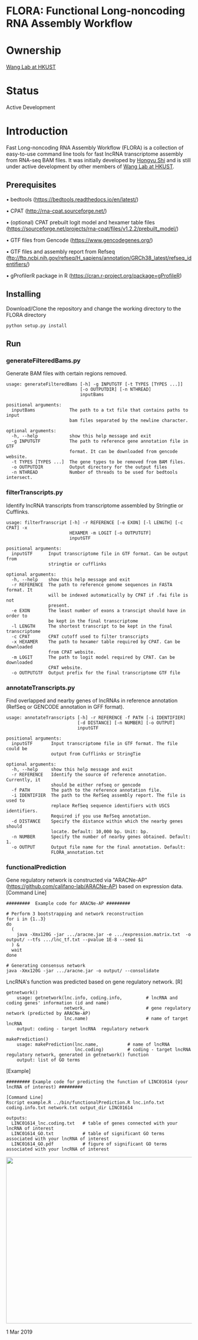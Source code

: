 # FLORA: Functional Long-noncoding RNA Assembly Workflow

# Ownership
[Wang Lab at HKUST](http://wang-lab.ust.hk)


# Status
Active Development


# Introduction
Fast Long-noncoding RNA Assembly Workflow (FLORA) is a collection of easy-to-use command line tools for fast lncRNA transcriptome assembly from RNA-seq BAM files. It was initially developed by [Hongyu Shi](https://github.com/AlexHelloWorld) and is still under active development by other members of [Wang Lab at HKUST](http://wang-lab.ust.hk).


## Prerequisites

• bedtools (https://bedtools.readthedocs.io/en/latest/)

• CPAT (http://rna-cpat.sourceforge.net/)

• (optional) CPAT prebuilt logit model and hexamer table files (https://sourceforge.net/projects/rna-cpat/files/v1.2.2/prebuilt_model/)

• GTF files from Gencode (https://www.gencodegenes.org/)

• GTF files and assembly report from Refseq (ftp://ftp.ncbi.nih.gov/refseq/H_sapiens/annotation/GRCh38_latest/refseq_identifiers/)

• gProfilerR package in R (https://cran.r-project.org/package=gProfileR)

## Installing

Download/Clone the repository and change the working directory to the FLORA directory

```
python setup.py install
```


## Run

### generateFilteredBams.py

Generate BAM files with certain regions removed.

```
usage: generateFilteredBams [-h] -g INPUTGTF [-t TYPES [TYPES ...]]
                            [-o OUTPUTDIR] [-n NTHREAD]
                            inputBams

positional arguments:
  inputBams             The path to a txt file that contains paths to input
                        bam files separated by the newline character.

optional arguments:
  -h, --help            show this help message and exit
  -g INPUTGTF           The path to reference gene annotation file in GTF
                        format. It can be downloaded from gencode website.
  -t TYPES [TYPES ...]  The gene types to be removed from BAM files.
  -o OUTPUTDIR          Output directory for the output files
  -n NTHREAD            Number of threads to be used for bedtools intersect.
```

### filterTranscripts.py

Identify lncRNA transcripts from transcriptome assembled by Stringtie or Cufflinks.

```
usage: filterTranscript [-h] -r REFERENCE [-e EXON] [-l LENGTH] [-c CPAT] -x
                        HEXAMER -m LOGIT [-o OUTPUTGTF]
                        inputGTF

positional arguments:
  inputGTF      Input transcriptome file in GTF format. Can be output from
                stringtie or cufflinks

optional arguments:
  -h, --help    show this help message and exit
  -r REFERENCE  The path to reference genome sequences in FASTA format. It
                will be indexed automatically by CPAT if .fai file is not
                present.
  -e EXON       The least number of exons a transcipt should have in order to
                be kept in the final transcriptome
  -l LENGTH     The shortest transcript to be kept in the final transcriptome
  -c CPAT       CPAT cutoff used to filter transcripts
  -x HEXAMER    The path to hexamer table required by CPAT. Can be downloaded
                from CPAT website.
  -m LOGIT      The path to logit model required by CPAT. Can be downloaded
                CPAT website.
  -o OUTPUTGTF  Output prefix for the final transcriptome GTF file
```

### annotateTranscripts.py

Find overlapped and nearby genes of lncRNAs in reference annotation (RefSeq or GENCODE annotation in GFF format).

```
usage: annotateTranscripts [-h] -r REFERENCE -f PATH [-i IDENTIFIER]
                           [-d DISTANCE] [-n NUMBER] [-o OUTPUT]
                           inputGTF

positional arguments:
  inputGTF       Input transcriptome file in GTF format. The file could be
                 output from Cufflinks or StringTie

optional arguments:
  -h, --help     show this help message and exit
  -r REFERENCE   Identify the source of reference annotation. Currently, it
                 should be either refseq or gencode
  -f PATH        The path to the reference annotation file.
  -i IDENTIFIER  The path to the RefSeq assembly report. The file is used to
                 replace RefSeq sequence identifiers with USCS identifiers.
                 Required if you use RefSeq annotation.
  -d DISTANCE    Specify the distance within which the nearby genes should
                 locate. Default: 10,000 bp. Unit: bp.
  -n NUMBER      Specify the number of nearby genes obtained. Default: 1.
  -o OUTPUT      Output file name for the final annotation. Default:
                 FLORA_annotation.txt
```

### functionalPrediction


Gene regulatory network is constructed via "ARACNe-AP" (https://github.com/califano-lab/ARACNe-AP) based on expression data.
[Command Line]
```
#########  Example code for ARACNe-AP #########

# Perform 3 bootstrapping and network reconstruction
for i in {1..3}
do
  (
    java -Xmx120G -jar .../aracne.jar -e .../expression.matrix.txt  -o output/ --tfs .../lnc_tf.txt --pvalue 1E-8 --seed $i
  ) &
  wait
done

# Generating consensus network
java -Xmx120G -jar .../aracne.jar -o output/ --consolidate

```

LncRNA's function was predicted based on gene regulatory network.
[R]
```
getnetwork()
    usage: getnetwork(lnc.info, coding.info,         # lncRNA and coding genes' information (id and name)
                      network,                       # gene regulatory network (predicted by ARACNe-AP)
                      lnc.name)                      # name of target lncRNA   
    output: coding - target lncRNA  regulatory network

makePrediction()
    usage: makePrediction(lnc.name,           # name of lncRNA
                          lnc.coding)         # coding - target lncRNA  regulatory network, generated in getnetwork() function
    output: list of GO terms

```

[Example]
```
######### Example code for predicting the function of LINC01614 (your lncRNA of interest) #########

[Command Line]
Rscript example.R ../bin/functionalPrediction.R lnc.info.txt coding.info.txt network.txt output_dir LINC01614

outputs:
  LINC01614_lnc.coding.txt   # table of genes connected with your lncRNA of interest
  LINC01614_GO.txt           # table of significant GO terms associated with your lncRNA of interest
  LINC01614_GO.pdf           # figure of significant GO terms associated with your lncRNA of interest

```
<div align=center><img width="600" height="450" src="https://github.com/WangLabHKUST/FLORA/blob/shuangat/data/LINC01614.png"/></div>

1 Mar 2019
